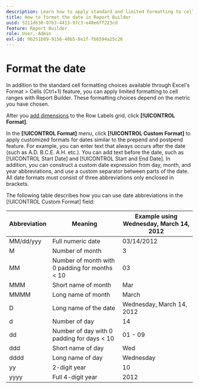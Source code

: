 ```yaml
---
description: Learn how to apply standard and limited formatting to cell ranges.
title: How to format the date in Report Builder
uuid: 5211db30-07b3-4413-97c3-e40e6ff223cd
feature: Report Builder
role: User, Admin
exl-id: 9b251b09-9156-40b5-8e1f-fb6594a25c26
---
```

# Format the date

In addition to the standard cell formatting choices available through Excel's Format > Cells (Ctrl+1) feature, you can apply limited formatting to cell ranges with Report Builder. These formatting choices depend on the metric you have chosen.

After you [add dimensions](/help/analyze/report-builder/layout/c-metrics-dimensions/t-add-metrics-and-dimensions.md) to the Row Labels grid, click **[!UICONTROL Format]**.

In the **[!UICONTROL Format]** menu, click **[!UICONTROL Custom Format]** to apply customized formats for dates similar to the prepend and postpend feature. For example, you can enter text that always occurs after the date (such as A.D. B.C.E. A.H. etc.). You can add text before the date, such as [!UICONTROL Start Date] and [!UICONTROL Start and End Date]. In addition, you can construct a custom date expression from day, month, and year abbreviations, and use a custom separator between parts of the date. All date formats must consist of three abbreviations only enclosed in brackets.

The following table describes how you can use date abbreviations in the [!UICONTROL Custom Format] field: 

| Abbreviation  | Meaning  | Example   using Wednesday, March 14, 2012  |
|--- |--- |--- |
|MM/dd/yyy|Full numeric date|03/14/2012|
|M|Number of month|3|
|MM|Number of month with 0 padding for months < 10|03|
|MMM|Short name of month|Mar|
|MMMM|Long name of month|March|
|D|Long name of the date|Wednesday, March 14, 2012|
|d|Number of day|14|
|dd|Number of day with 0 padding for days < 10|01 - 09|
|ddd|Short name of day|Wed|
|dddd|Long name of day|Wednesday|
|yy|2-digit year|10|
|yyyy|Full 4-digit year|2012|
